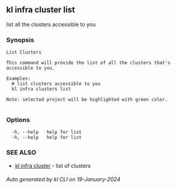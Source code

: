 ## kl infra cluster list

list all the clusters accessible to you

### Synopsis

```
List Clusters

This command will provide the list of all the clusters that's accessible to you. 

Examples:
  # list clusters accessible to you
  kl infra clusters list

Note: selected project will be highlighted with green color.


```

### Options

```
  -h, --help   help for list
  -h, --help   help for list
```

### SEE ALSO

* [kl infra cluster](kl_infra_cluster.md)  - list of clusters

###### Auto generated by kl CLI on 19-January-2024
